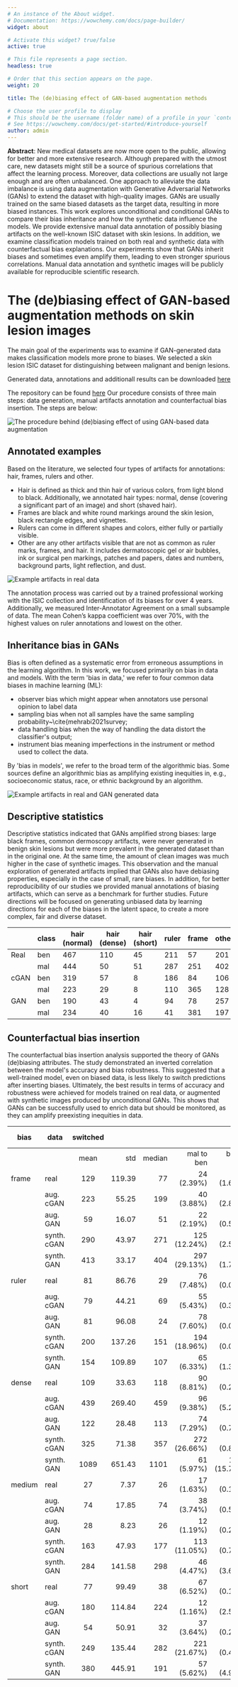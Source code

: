 ```yaml
---
# An instance of the About widget.
# Documentation: https://wowchemy.com/docs/page-builder/
widget: about

# Activate this widget? true/false
active: true

# This file represents a page section.
headless: true

# Order that this section appears on the page.
weight: 20

title: The (de)biasing effect of GAN-based augmentation methods

# Choose the user profile to display
# This should be the username (folder name) of a profile in your `content/authors/` folder.
# See https://wowchemy.com/docs/get-started/#introduce-yourself
author: admin
---
```


**Abstract**: New medical datasets are now more open to the public, allowing for better and more extensive research. Although prepared with the utmost care, new datasets might still be a source of spurious correlations that affect the learning process. Moreover, data collections are usually not large enough and are often unbalanced. One approach to alleviate the data imbalance is using data augmentation with Generative Adversarial Networks (GANs) to extend the dataset with high-quality images. GANs are usually trained on the same biased datasets as the target data, resulting in more biased instances. This work explores unconditional and conditional GANs to compare their bias inheritance and how the synthetic data influence the models. We provide extensive manual data annotation of possibly biasing artifacts on the well-known ISIC dataset with skin lesions.
In addition, we examine classification models trained on both real and synthetic data with counterfactual bias explanations. Our experiments show that GANs inherit biases and sometimes even amplify them, leading to even stronger spurious correlations. Manual data annotation and synthetic images will be publicly available for reproducible scientific research.


# The (de)biasing effect of GAN-based augmentation methods on skin lesion images

The main goal of the experiments was to examine if GAN-generated data makes classification models more prone to biases. We selected a skin lesion ISIC dataset for distinguishing between malignant and benign lesions.

Generated data, annotations and additionall results can be downloaded [here](https://drive.google.com/drive/folders/1ib7b5sopgUEK9TxqEPhgjD7XEdZXBvuV?usp=sharing)

The repository can be found [here](https://github.com/AgaMiko/debiasing-effect-of-gans)
Our procedure consists of three main steps: data generation, manual artifacts annotation and counterfactual bias insertion. The steps are below:

![The procedure behind (de)biasing effect of using GAN-based data augmentation](im/idea_new.png)

## Annotated examples

Based on the literature, we selected four types of artifacts for annotations: hair, frames, rulers and other.

* Hair is defined as thick and thin hair of various colors, from light blond to black. Additionally, we annotated  hair types: normal, dense (covering a significant part of an image) and short (shaved hair).
* Frames are black and white round markings around the skin lesion, black rectangle edges, and vignettes. 
* Rulers can come in different shapes and colors, either fully or partially visible. 
* Other are any other artifacts visible that are not as common as ruler marks, frames, and hair. It includes dermatoscopic gel or air bubbles, ink or surgical pen markings, patches and papers, dates and numbers, background parts, light reflection, and dust.

![Example artifacts in real data](im/artifacts.png)

The annotation process was carried out by a trained professional working with the ISIC collection and identification of its biases for over 4 years. Additionally, we measured Inter-Annotator Agreement on a small subsample of data. The mean Cohen’s kappa coefficient was over 70%, with the highest values on ruler annotations and lowest on the other.

## Inheritance bias in GANs

Bias is often defined as a systematic error from erroneous assumptions in the learning algorithm. In this work, we focused primarily on bias in data and models. With the term 'bias in data,' we refer to four common data biases in machine learning (ML): 
* observer bias which might appear when annotators use personal opinion to label data
* sampling bias when not all samples have the same sampling probability~\cite{mehrabi2021survey;
* data handling bias when the way of handling the data distort the classifier's output;
* instrument bias meaning imperfections in the instrument or method used to collect the data.
  
By 'bias in models', we refer to the broad term of the algorithmic bias. Some sources define an algorithmic bias as amplifying existing inequities in, e.g., socioeconomic status, race, or ethnic background by an algorithm.

![Example artifacts in real and GAN generated data](im/example_artifacts.png)




## Descriptive statistics

Descriptive statistics indicated that GANs amplified strong biases: large black frames, common dermoscopy artifacts, were never generated in benign skin lesions but were more prevalent in the generated dataset than in the original one. At the same time, the amount of clean images was much higher in the case of synthetic images. This observation and the manual exploration of generated artifacts implied that GANs also have debiasing properties, especially in the case of small, rare biases. 
In addition, for better reproducibility of our studies we provided manual annotations of biasing artifacts, which can serve as a benchmark for further studies. Future directions will be focused on generating unbiased data by learning directions for each of the biases in the latent space, to create a more complex, fair and diverse dataset. 

|      	| class 	| hair (normal) 	| hair (dense) 	| hair (short) 	| ruler 	| frame 	| other 	| none 	| total 	|
|------	|-------	|---------------	|--------------	|--------------	|-------	|-------	|-------	|------	|-------	|
| Real 	| ben   	|      467      	|      110     	|      45      	|  211  	|   57  	|  201  	|  269 	|  1000 	|
|      	| mal   	|      444      	|      50      	|      51      	|  287  	|  251  	|  402  	|  141 	|  1000 	|
| cGAN 	| ben   	|      319      	|      57      	|       8      	|  186  	|   84  	|  106  	|  352 	|  1000 	|
|      	| mal   	|      223      	|      29      	|       8      	|  110  	|  365  	|  128  	|  328 	|  1000 	|
| GAN  	| ben   	|      190      	|      43      	|       4      	|   94  	|   78  	|  257  	|  412 	|  1000 	|
|      	| mal   	|      234      	|      40      	|      16      	|   41  	|  381  	|  197  	|  289 	|  1000 	|

## Counterfactual bias insertion 

The counterfactual bias insertion analysis supported the theory of GANs (de)biasing attributes. The study demonstrated an inverted correlation between the model's accuracy and bias robustness. This suggested that a well-trained model, even on biased data, is less likely to switch predictions after inserting biases. Ultimately, the best results in terms of accuracy and robustness were achieved for models trained on real data, or augmented with synthetic images produced by unconditional GANs. This shows that GANs can be successfully used to enrich data but should be monitored, as they can amplify preexisting inequities in data.

| bias   	| data     	|   switched   	|                	|              	|                      	|                      	|   F_1 (%)   	|                	|               	|                	|
|-----------------	|-------------------	|:------------:	|---------------:	|-------------:	|---------------------:	|---------------------:	|:--------------:	|---------------:	|--------------:	|---------------:	|
|        	|          	|         mean 	|        std 	|       median 	|           mal to ben 	|           ben to mal 	| F_1 	|            aug 	|       std 	|           mean 	|
| frame  	| real              	|          129 	|         119.39 	|           77 	|          24 (2.39%) 	|         104 (1.60%) 	|          91.99 	|          88.97 	|          4.01 	|          90.48 	|
|                 	| aug. cGAN         	|          223 	|          55.25 	|          199 	|          40 (3.88%) 	|         183 (2.81%) 	|          89.65 	|          84.93 	|          2.26 	|          87.29 	|
|        	| aug. GAN 	|  59 	|          16.07 	|  51 	| 22 (2.19%) 	| 37 (0.57%) 	| 91.52 	| 90.49 	|          0.61 	| 91.01 	|
|                 	| synth. cGAN       	|          290 	|          43.97 	|          271 	|        125 (12.24%) 	|         165 (2.54%) 	|          80.39 	|          79.28 	|          1.26 	|          79.84 	|
|                 	| synth. GAN        	|          413 	|          33.17 	|          404 	|        297 (29.13%) 	|         116 (1.78%) 	|          76.04 	|          74.99 	|          0.82 	|          75.51 	|
| ruler  	| real     	|  81 	| 86.76 	|  29 	| 76 (7.48%) 	|  5 (0.07%) 	| 91.99 	| 88.59 	| 4.30 	| 90.29 	|
|                 	| aug. cGAN         	|           79 	|          44.21 	|           69 	|          55 (5.43%) 	|          24 (0.37%) 	|          89.65 	|          89.18 	|          1.08 	|          89.41 	|
|                 	| aug. GAN          	|           81 	|          96.08 	|           24 	|          78 (7.60%) 	|           3 (0.05%) 	|          91.52 	|          87.05 	|          5.81 	|          89.29 	|
|                 	| synth. cGAN       	|          200 	|         137.26 	|          151 	|        194 (18.96%) 	|           6 (0.09%) 	|          80.39 	|          78.31 	|          5.11 	|          79.35 	|
|                 	| synth. GAN        	|          154 	|         109.89 	|          107 	|          65 (6.33%) 	|          90 (1.38%) 	|          76.04 	|          74.69 	|          1.82 	|          75.36 	|
| dense  	| real     	| 109 	| 33.63 	| 118 	| 90 (8.81%) 	| 19 (0.29%) 	| 91.99 	| 88.42 	| 1.62 	| 90.20 	|
|                 	| aug. cGAN         	|          439 	|         269.40 	|          459 	|          96 (9.38%) 	|         344 (5.28%) 	|          89.65 	|          78.85 	|          9.04 	|          84.25 	|
|                 	| aug. GAN          	|          122 	|          28.48 	|          113 	|          74 (7.29%) 	|          48 (0.73%) 	|          91.52 	|          87.03 	|          1.42 	|          89.28 	|
|                 	| synth. cGAN       	|          325 	|          71.38 	|          357 	|        272 (26.66%) 	|          52 (0.81%) 	|          80.39 	|          80.00 	|          1.43 	|          80.20 	|
|                 	| synth. GAN        	|         1089 	|         651.43 	|         1101 	|          61 (5.97%) 	|       1028 (15.79%) 	|          76.04 	|          59.94 	|         10.27 	|          67.99 	|
| medium 	| real     	|  27 	|  7.37 	|  26 	| 17 (1.63%) 	| 10 (0.15%) 	| 91.99 	| 91.60 	| 0.14 	| 91.79 	|
|                 	| aug. cGAN         	|           74 	|          17.85 	|           74 	|          38 (3.74%) 	|          36 (0.55%) 	|          89.65 	|          89.31 	|          0.97 	|          89.48 	|
|                 	| aug. GAN          	|           28 	|           8.23 	|           26 	|          12 (1.19%) 	|          16 (0.25%) 	|          91.52 	|          91.11 	|          0.25 	|          91.32 	|
|                 	| synth. cGAN       	|          163 	|          47.93 	|          177 	|        113 (11.05%) 	|          50 (0.77%) 	|          80.39 	|          80.49 	|          1.84 	|          80.44 	|
|                 	| synth. GAN        	|          284 	|         141.58 	|          298 	|          46 (4.47%) 	|         238 (3.66%) 	|          76.04 	|          73.51 	|          3.20 	|          74.78 	|
| short  	| real              	|           77 	|          99.49 	|           38 	|          67 (6.52%) 	|          10 (0.16%) 	|          91.99 	|          88.72 	|          5.21 	|          90.35 	|
|                 	| aug. cGAN         	|          180 	|         114.84 	|          224 	|          12 (1.16%) 	|         168 (2.59%) 	|          89.65 	|          84.73 	|          3.56 	|          87.19 	|
|                 	| aug. GAN 	|  54 	| 50.91 	|  32 	| 37 (3.64%) 	| 17 (0.26%) 	| 91.52 	| 89.55 	| 2.40 	| 90.54 	|
|                 	| synth. cGAN       	|          249 	|         135.44 	|          282 	|        221 (21.67%) 	|          28 (0.43%) 	|          80.39 	|          78.80 	|          1.31 	|          79.60 	|
|                 	| synth. GAN        	|          380 	|         445.91 	|          191 	|          57 (5.62%) 	|         323 (4.96%) 	|          76.04 	|          70.36 	|          9.30 	|          73.20 	|


